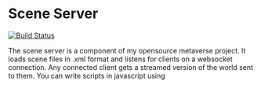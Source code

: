 # Scene Server

[![Build Status](https://travis-ci.org/bnolan/scene-server.svg?branch=master)](https://travis-ci.org/bnolan/scene-server)

The scene server is a component of my opensource metaverse project. It loads scene files in .xml format and listens for clients on a websocket connection. Any connected client gets a streamed version of the world sent to them. You can write scripts in javascript using <script /> tags in your scenefile to provide interactivity to connected clients.

Contact [bnolan@gmail.com](mailto:bnolan@gmail.com).

---

## Installation

Prerequisites: make sure you have the latest version of Node and NPM installed.

### Running the scenevr server
1. Clone this repo: https://github.com/bnolan/scenevr.git
1. `cd scenevr`
1. `npm install`
1. `coffee server.coffee scenes/hello.xml` 

Note: *you can replace hello.xml with any of the demo files*

### Running the scnenevr-web client
In a new console window, and in a new directory:

1. Clone the scenevr-web repo: https://github.com/bnolan/scenevr-web.git
1. `cd scenevr-web`
1. `npm install`
1. `npm start`

You should now be able to open `localhost:9000` in your browser to see `scenes/hello.xml`.
